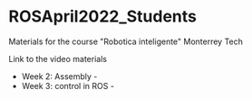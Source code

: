 # ROSApril2022_Students
Materials for the course "Robotica inteligente" Monterrey Tech

Link to the video materials

* Week 2: Assembly - 
* Week 3: control in ROS - 